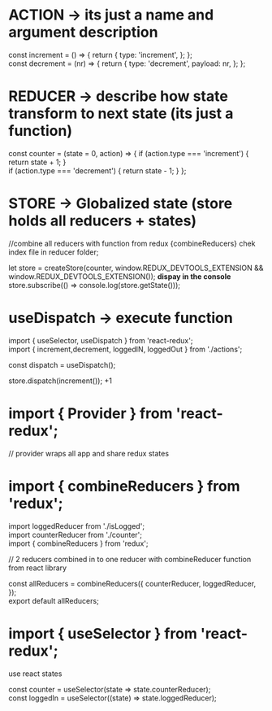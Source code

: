 # ACTION -> its just a name and argument description

const increment = () => {
return {
type: 'increment',
};
};
<br />
const decrement = (nr) => {
return {
type: 'decrement',
payload: nr,
};
};

# REDUCER -> describe how state transform to next state (its just a function)

const counter = (state = 0, action) => {
if (action.type === 'increment') {
return state + 1;
}
<br />
if (action.type === 'decrement') {
return state - 1;
}
};

# STORE -> Globalized state (store holds all reducers + states)

//combine all reducers with function from redux {combineReducers} chek index file in reducer folder;

<!-- window.__REDUX_DEVTOOLS_EXTENSION__ && window.__REDUX_DEVTOOLS_EXTENSION__() -->

let store = createStore(counter, window.REDUX_DEVTOOLS_EXTENSION && window.REDUX_DEVTOOLS_EXTENSION());
**dispay in the console**
store.subscribe(() => console.log(store.getState()));

# useDispatch -> execute function

import { useSelector, useDispatch } from 'react-redux';
<br />
import { increment,decrement, loggedIN, loggedOut } from './actions';

const dispatch = useDispatch();

<!-- <button onClick={() => dispatch(increment())}>plus</button> -->

store.dispatch(increment()); +1

# import { Provider } from 'react-redux';

// provider wraps all app and share redux states

# import { combineReducers } from 'redux';

import loggedReducer from './isLogged';
<br />
import counterReducer from './counter';
<br />
import { combineReducers } from 'redux';
<br />

// 2 reducers combined in to one reducer with combineReducer function from react library

const allReducers = combineReducers({
counterReducer,
loggedReducer,
});
<br />
export default allReducers;

# import { useSelector } from 'react-redux';

use react states
<br />

const counter = useSelector(state => state.counterReducer);
<br />
const loggedIn = useSelector((state) => state.loggedReducer);
